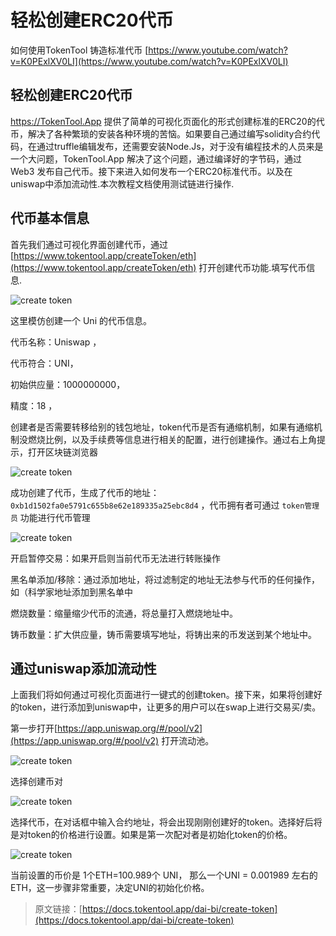 # 轻松创建ERC20代币

如何使用TokenTool 铸造标准代币
[https://www.youtube.com/watch?v=K0PExlXV0LI](https://www.youtube.com/watch?v=K0PExlXV0LI)

## 轻松创建ERC20代币 

https://TokenTool.App 提供了简单的可视化页面化的形式创建标准的ERC20的代币，解决了各种繁琐的安装各种环境的苦恼。如果要自己通过编写solidity合约代码，在通过truffle编辑发布，还需要安装Node.Js，对于没有编程技术的人员来是一个大问题，TokenTool.App 解决了这个问题，通过编译好的字节码，通过Web3 发布自己代币。接下来进入如何发布一个ERC20标准代币。以及在uniswap中添加流动性.本次教程文档使用测试链进行操作.

## 代币基本信息

首先我们通过可视化界面创建代币，通过 [https://www.tokentool.app/createToken/eth](https://www.tokentool.app/createToken/eth) 打开创建代币功能.填写代币信息.

![create token](../.gitbook/assets/Snipaste_2021-10-24_12-49-37.png)

这里模仿创建一个 Uni 的代币信息。

代币名称：Uniswap	，

代币符合：UNI，

初始供应量：1000000000，

精度：18 ，

创建者是否需要转移给别的钱包地址，token代币是否有通缩机制，如果有通缩机制没燃烧比例，以及手续费等信息进行相关的配置，进行创建操作。通过右上角提示，打开区块链浏览器



![create token](../.gitbook/assets/Snipaste_2021-10-24_13-00-53.png)

成功创建了代币，生成了代币的地址：`0xb1d1502fa0e5791c655b8e62e189335a25ebc8d4` ，代币拥有者可通过 `token管理员` 功能进行代币管理

![create token](../.gitbook/assets/Snipaste_2021-10-24_13-04-20.png)



开启暂停交易：如果开启则当前代币无法进行转账操作

黑名单添加/移除：通过添加地址，将过滤制定的地址无法参与代币的任何操作，如（科学家地址添加到黑名单中

燃烧数量：缩量缩少代币的流通，将总量打入燃烧地址中。

铸币数量：扩大供应量，铸币需要填写地址，将铸出来的币发送到某个地址中。

## 通过uniswap添加流动性

上面我们将如何通过可视化页面进行一键式的创建token。接下来，如果将创建好的token，进行添加到uniswap中，让更多的用户可以在swap上进行交易买/卖。

第一步打开[https://app.uniswap.org/#/pool/v2](https://app.uniswap.org/#/pool/v2) 打开流动池。

![create token](../.gitbook/assets/Snipaste_2021-10-24_13-13-43.png)

选择创建币对

![create token](../.gitbook/assets/Snipaste_2021-10-24_13-14-37.png)

选择代币，在对话框中输入合约地址，将会出现刚刚创建好的token。选择好后将是对token的价格进行设置。如果是第一次配对者是初始化token的价格。

![create token](../.gitbook/assets/Snipaste_2021-10-24_13-19-48.png)

当前设置的币价是 1个ETH=100.989个 UNI， 那么一个UNI = 0.001989 左右的ETH，这一步骤非常重要，决定UNI的初始化价格。


> 原文链接：[https://docs.tokentool.app/dai-bi/create-token](https://docs.tokentool.app/dai-bi/create-token)

